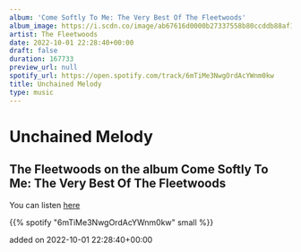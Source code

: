 ```yaml
---
album: 'Come Softly To Me: The Very Best Of The Fleetwoods'
album_image: https://i.scdn.co/image/ab67616d0000b27337558b80ccddb88af1817ccd
artist: The Fleetwoods
date: 2022-10-01 22:28:40+00:00
draft: false
duration: 167733
preview_url: null
spotify_url: https://open.spotify.com/track/6mTiMe3NwgOrdAcYWnm0kw
title: Unchained Melody
type: music
---
```



# Unchained Melody

## The Fleetwoods on the album Come Softly To Me: The Very Best Of The Fleetwoods

You can listen [here](https://open.spotify.com/track/6mTiMe3NwgOrdAcYWnm0kw)

{{% spotify "6mTiMe3NwgOrdAcYWnm0kw" small %}}

added on 2022-10-01 22:28:40+00:00